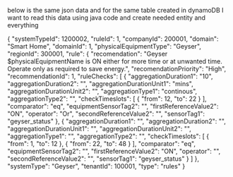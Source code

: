 
below is the same json data and for the same table  created in dynamoDB I want to read this data using java code and create needed entity and everything

{
 "systemTypeId": 1200002,
 "ruleId": 1,
 "companyId": 200001,
 "domain": "Smart Home",
 "domainId": 1,
 "physicalEquipmentType": "Geyser",
 "regionId": 300001,
 "rule": {
  "recomendation": "Geyser $physicalEquipmentName is ON either for more time or at unwanted time. Operate only as required to save energy.",
  "recomendationPriority": "High",
  "recommendationId": 1,
  "ruleChecks": [
   {
    "aggregationDuration1": "10",
    "aggregationDuration2": "",
    "aggregationDurationUnit1": "mins",
    "aggregationDurationUnit2": "",
    "aggregationType1": "continous",
    "aggregationType2": "",
    "checkTimeslots": [
     {
      "from": 12,
      "to": 22
     }
    ],
    "comparator": "eq",
    "equipmentSensorTag2": "",
    "firstReferenceValue2": "ON",
    "operator": "Or",
    "secondReferenceValue2": "",
    "sensorTag1": "geyser_status"
   },
   {
    "aggregationDuration1": "",
    "aggregationDuration2": "",
    "aggregationDurationUnit1": "",
    "aggregationDurationUnit2": "",
    "aggregationType1": "",
    "aggregationType2": "",
    "checkTimeslots": [
     {
      "from": 1,
      "to": 12
     },
     {
      "from": 22,
      "to": 48
     }
    ],
    "comparator": "eq",
    "equipmentSensorTag2": "",
    "firstReferenceValue2": "ON",
    "operator": "",
    "secondReferenceValue2": "",
    "sensorTag1": "geyser_status"
   }
  ]
 },
 "systemType": "Geyser",
 "tenantId": 100001,
 "type": "rules"
}


